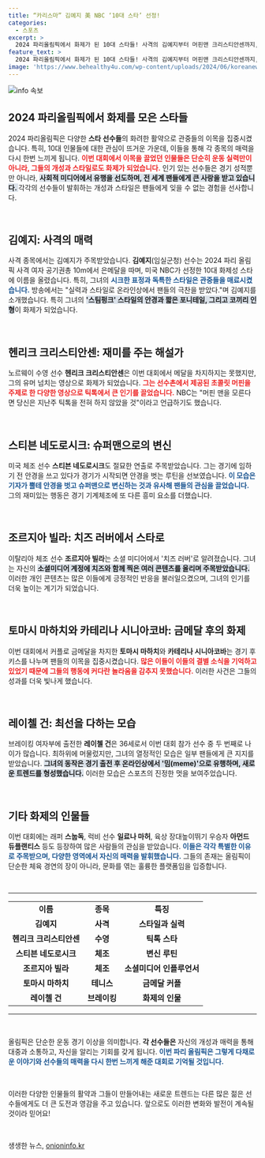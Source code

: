 ```yaml
---
title: “카리스마” 김예지 美 NBC ‘10대 스타’ 선정!
categories:
  - 스포츠
excerpt: >
  2024 파리올림픽에서 화제가 된 10대 스타들! 사격의 김예지부터 머핀맨 크리스티안센까지, 독특한 매력으로 시선을 사로잡은 그들의 이야기와 공연이 궁금하다면 클릭하세요!
feature_text: >
  2024 파리올림픽에서 화제가 된 10대 스타들! 사격의 김예지부터 머핀맨 크리스티안센까지, 독특한 매력으로 시선을 사로잡은 그들의 이야기와 공연이 궁금하다면 클릭하세요!
image: 'https://www.behealthy4u.com/wp-content/uploads/2024/06/koreanews.jpg'
---
```


<p><img src="https://www.behealthy4u.com/wp-content/uploads/2024/06/koreanews.jpg" alt="info 속보" /></p>

<h2 data-ke-size="size26">2024 파리올림픽에서 화제를 모은 스타들</h2> 

<p data-ke-size="size16">2024 파리올림픽은 다양한 <b>스타 선수들</b>의 화려한 활약으로 관중들의 이목을 집중시켰습니다. 특히, 10대 인물들에 대한 관심이 뜨거운 가운데, 이들을 통해 각 종목의 매력을 다시 한번 느끼게 됩니다. <b><span style="color: #ee2323;">이번 대회에서 이목을 끌었던 인물들은 단순히 운동 실력만이 아니라, 그들의 개성과 스타일로도 화제가 되었습니다.</span></b> 인기 있는 선수들은 경기 성적뿐만 아니라, <b><span style="background-color: #21538527;">사회적 미디어에서 유행을 선도하며, 전 세계 팬들에게 큰 사랑을 받고 있습니다. </span></b> 각각의 선수들이 발휘하는 개성과 스타일은 팬들에게 잊을 수 없는 경험을 선사합니다.</p>

<p data-ke-size="size16">&nbsp;</p>

<h2 data-ke-size="size26">김예지: 사격의 매력</h2> 

<p data-ke-size="size16">사격 종목에서는 김예지가 주목받았습니다. <b>김예지</b>(임실군청) 선수는 2024 파리 올림픽 사격 여자 공기권총 10m에서 은메달을 따며, 미국 NBC가 선정한 10대 화제성 스타에 이름을 올렸습니다. 특히, 그녀의 <b><span style="color: #1a5490;">시크한 표정과 독특한 스타일은 관중들을 매료시켰습니다.</span></b> 방송에서는 "실력과 스타일로 온라인상에서 팬들의 극찬을 받았다."며 김예지를 소개했습니다. 특히 그녀의 <b><span style="background-color: #21538527;">'스팀펑크' 스타일의 안경과 짧은 포니테일, 그리고 코끼리 인형</span></b>이 화제가 되었습니다. </p> 

<p data-ke-size="size16">&nbsp;</p>

<h2 data-ke-size="size26">헨리크 크리스티안센: 재미를 주는 해설가</h2>

<p data-ke-size="size16">노르웨이 수영 선수 <b>헨리크 크리스티안센</b>은 이번 대회에서 메달을 차지하지는 못했지만, 그의 유머 넘치는 영상으로 화제가 되었습니다. <b><span style="color: #ee2323;">그는 선수촌에서 제공된 초콜릿 머핀을 주제로 한 다양한 영상으로 틱톡에서 큰 인기를 끌었습니다.</span></b> NBC는 "머핀 맨을 모른다면 당신은 지난주 틱톡을 전혀 하지 않았을 것"이라고 언급하기도 했습니다.</p> 

<p data-ke-size="size16">&nbsp;</p>

<h2 data-ke-size="size26">스티븐 네도로시크: 슈퍼맨으로의 변신</h2>

<p data-ke-size="size16">미국 체조 선수 <b>스티븐 네도로시크</b>도 절묘한 연출로 주목받았습니다. 그는 경기에 임하기 전 안경을 쓰고 있다가 경기가 시작되면 안경을 벗는 루틴을 선보였습니다. <b><span style="color: #1a5490;">이 모습은 기자가 뿔테 안경을 벗고 슈퍼맨으로 변신하는 것과 유사해 팬들의 관심을 끌었습니다.</span></b> 그의 재미있는 행동은 경기 기계체조에 또 다른 흥미 요소를 더했습니다.</p>

<p data-ke-size="size16">&nbsp;</p>

<h2 data-ke-size="size26">조르지아 빌라: 치즈 러버에서 스타로</h2>

<p data-ke-size="size16">이탈리아 체조 선수 <b>조르지아 빌라</b>는 소셜 미디어에서 '치즈 러버'로 알려졌습니다. 그녀는 자신의 <b><span style="background-color: #21538527;">소셜미디어 계정에 치즈와 함께 찍은 여러 콘텐츠를 올리며 주목받았습니다.</span></b> 이러한 개인 콘텐츠는 많은 이들에게 긍정적인 반응을 불러일으켰으며, 그녀의 인기를 더욱 높이는 계기가 되었습니다.</p>

<p data-ke-size="size16">&nbsp;</p>

<h2 data-ke-size="size26">토마시 마하치와 카테리나 시니아코바: 금메달 후의 화제</h2>

<p data-ke-size="size16">이번 대회에서 커플로 금메달을 차지한 <b>토마시 마하치</b>와 <b>카테리나 시니아코바</b>는 경기 후 키스를 나누며 팬들의 이목을 집중시켰습니다. <b><span style="color: #ee2323;">많은 이들이 이들의 결별 소식을 기억하고 있었기 때문에 그들의 행동에 커다란 놀라움을 감추지 못했습니다.</span></b> 이러한 사건은 그들의 성과를 더욱 빛나게 했습니다.</p>

<p data-ke-size="size16">&nbsp;</p>

<h2 data-ke-size="size26">레이첼 건: 최선을 다하는 모습</h2>

<p data-ke-size="size16">브레이킹 여자부에 출전한 <b>레이첼 건</b>은 36세로서 이번 대회 참가 선수 중 두 번째로 나이가 많습니다. 최하위에 머물렀지만, 그녀의 열정적인 모습은 일부 팬들에게 큰 지지를 받았습니다. <b><span style="background-color: #21538527;">그녀의 동작은 경기 출전 후 온라인상에서 '밈(meme)'으로 유행하며, 새로운 트렌드를 형성했습니다.</span></b> 이러한 모습은 스포츠의 진정한 멋을 보여주었습니다.</p>

<p data-ke-size="size16">&nbsp;</p>

<h2 data-ke-size="size26">기타 화제의 인물들</h2> 

<p data-ke-size="size16">이번 대회에는 래퍼 <b>스눕독</b>, 럭비 선수 <b>일료나 마허</b>, 육상 장대높이뛰기 우승자 <b>아먼드 듀플랜티스</b> 등도 등장하여 많은 사람들의 관심을 받았습니다. <b><span style="color: #1a5490;">이들은 각각 특별한 이유로 주목받으며, 다양한 영역에서 자신의 매력을 발휘했습니다.</span></b> 그들의 존재는 올림픽이 단순한 체육 경연의 장이 아니라, 문화를 엮는 훌륭한 플랫폼임을 입증합니다.</p>

<p data-ke-size="size16">&nbsp;</p> 

<hr> 

<table style="width: 100%; border-collapse: collapse;"> 
    <tr style="height: 17px;"> 
        <td style="text-align: center; height: 17px;"><b>이름</b></td> 
        <td style="text-align: center; height: 17px;"><b>종목</b></td> 
        <td style="text-align: center; height: 17px;"><b>특징</b></td> 
    </tr> 
    <tr style="height: 17px;"> 
        <td style="text-align: center; height: 17px;"><b>김예지</b></td> 
        <td style="text-align: center; height: 17px;"><b>사격</b></td> 
        <td style="text-align: center; height: 17px;"><b>스타일과 실력</b></td> 
    </tr> 
    <tr style="height: 17px;"> 
        <td style="text-align: center; height: 17px;"><b>헨리크 크리스티안센</b></td> 
        <td style="text-align: center; height: 17px;"><b>수영</b></td> 
        <td style="text-align: center; height: 17px;"><b>틱톡 스타</b></td> 
    </tr> 
    <tr style="height: 17px;"> 
        <td style="text-align: center; height: 17px;"><b>스티븐 네도로시크</b></td> 
        <td style="text-align: center; height: 17px;"><b>체조</b></td> 
        <td style="text-align: center; height: 17px;"><b>변신 루틴</b></td> 
    </tr> 
    <tr style="height: 17px;"> 
        <td style="text-align: center; height: 17px;"><b>조르지아 빌라</b></td> 
        <td style="text-align: center; height: 17px;"><b>체조</b></td> 
        <td style="text-align: center; height: 17px;"><b>소셜미디어 인플루언서</b></td> 
    </tr> 
    <tr style="height: 17px;"> 
        <td style="text-align: center; height: 17px;"><b>토마시 마하치</b></td> 
        <td style="text-align: center; height: 17px;"><b>테니스</b></td> 
        <td style="text-align: center; height: 17px;"><b>금메달 커플</b></td> 
    </tr> 
    <tr style="height: 17px;"> 
        <td style="text-align: center; height: 17px;"><b>레이첼 건</b></td> 
        <td style="text-align: center; height: 17px;"><b>브레이킹</b></td> 
        <td style="text-align: center; height: 17px;"><b>화제의 인물</b></td> 
    </tr> 
</table> 

<hr> 

<p data-ke-size="size16">&nbsp;</p>

<p data-ke-size="size16">올림픽은 단순한 운동 경기 이상을 의미합니다. <b>각 선수들은</b> 자신의 개성과 매력을 통해 대중과 소통하고, 자신을 알리는 기회를 갖게 됩니다. <b><span style="color: #1a5490;">이번 파리 올림픽은 그렇게 다채로운 이야기와 선수들의 매력을 다시 한번 느끼게 해준 대회로 기억될 것입니다.</span></b></p> 

<p data-ke-size="size16">&nbsp;</p> 

<p data-ke-size="size16">이러한 다양한 인물들의 활약과 그들이 만들어내는 새로운 트렌드는 다른 많은 젊은 선수들에게도 더 큰 도전과 영감을 주고 있습니다. 앞으로도 이러한 변화와 발전이 계속될 것이라 믿어요!</p> 

<p data-ke-size="size16">&nbsp;</p>
생생한 뉴스, <a href="https://onioninfo.kr" rel="dofollow">onioninfo.kr</a>


